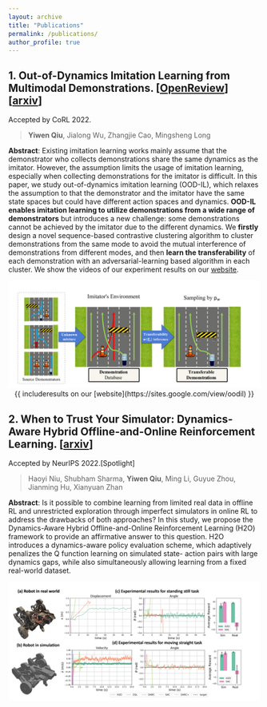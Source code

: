 ```yaml
---
layout: archive
title: "Publications"
permalink: /publications/
author_profile: true
---
```

## 1. Out-of-Dynamics Imitation Learning from Multimodal Demonstrations. [[OpenReview](https://openreview.net/forum?id=X6CjiTWVRVr)][[arxiv](https://arxiv.org/abs/2211.06839v1)]

  Accepted by CoRL 2022.

> **Yiwen Qiu**, Jialong Wu, Zhangjie Cao, Mingsheng Long

**Abstract**: Existing imitation learning works mainly assume that the demonstrator who collects demonstrations share the same dynamics as the imitator. However, the assumption limits the usage of imitation learning, especially when collecting demonstrations for the imitator is difficult. In this paper, we study out-of-dynamics imitation learning (OOD-IL), which relaxes the assumption to that the demonstrator and the imitator have the same state spaces but could have different action spaces and dynamics. **OOD-IL enables imitation learning to utilize demonstrations from a wide range of demonstrators** but introduces a new challenge: some demonstrations cannot be achieved by the imitator due to the different dynamics. We **firstly** design a novel sequence-based contrastive clustering algorithm to cluster demonstrations from the same mode to avoid the mutual interference of demonstrations from different modes, and then **learn the transferability** of each demonstration with an adversarial-learning based algorithm in each cluster.  We show the videos of our experiment results on our [website](https://sites.google.com/view/oodil).


<center>
    <img src="../images/1_transferable_demonstrations.jpeg" width="800"  />
    <figcaption>{{ includeresults on our [website](https://sites.google.com/view/oodil) }}</figcaption>
</center>

## 2. When to Trust Your Simulator: Dynamics-Aware Hybrid Offline-and-Online Reinforcement Learning. [[arxiv](https://arxiv.org/abs/2206.13464v1)]

  Accepted by NeurIPS 2022.[Spotlight]
> Haoyi Niu, Shubham Sharma, **Yiwen Qiu**, Ming Li, Guyue Zhou, Jianming Hu, Xianyuan Zhan

**Abstract**: Is it possible to combine learning from limited real data in offline RL and unrestricted exploration through imperfect simulators in online RL to address the drawbacks of both approaches? In this study, we propose the Dynamics-Aware Hybrid Offline-and-Online Reinforcement Learning (H2O) framework to provide an affirmative
 answer to this question. H2O introduces a dynamics-aware policy evaluation
 scheme, which adaptively penalizes the Q function learning on simulated state-
action pairs with large dynamics gaps, while also simultaneously allowing learning
 from a fixed real-world dataset.

<center>
    <img src="../images/2_wheel_legged.jpeg" width="800"  />
</center>